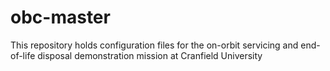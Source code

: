 # obc-master
This repository holds configuration files for the on-orbit servicing and end-of-life disposal demonstration mission at Cranfield University
